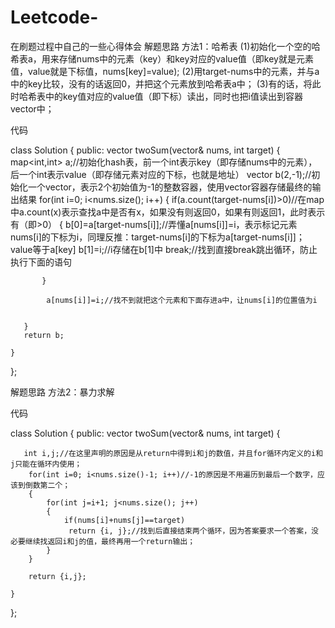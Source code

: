 # Leetcode-
在刷题过程中自己的一些心得体会
解题思路
方法1：哈希表
(1)初始化一个空的哈希表a，用来存储nums中的元素（key）和key对应的value值（即key就是元素值，value就是下标值，nums[key]=value);
(2)用target-nums中的元素，并与a中的key比较，没有的话返回0，并把这个元素放到哈希表a中；
(3)有的话，将此时哈希表中的key值对应的value值（即下标）读出，同时也把i值读出到容器vector中；

代码


class Solution {
public:
    vector<int> twoSum(vector<int>& nums, int target) {
       map<int,int> a;//初始化hash表，前一个int表示key（即存储nums中的元素），后一个int表示value（即存储元素对应的下标，也就是地址）
       vector<int> b(2,-1);//初始化一个vector，表示2个初始值为-1的整数容器，使用vector容器存储最终的输出结果
       for(int i=0; i<nums.size(); i++)
       {
           if(a.count(target-nums[i])>0)//在map中a.count(x)表示查找a中是否有x，如果没有则返回0，如果有则返回1，此时表示有（即>0）
           {
               b[0]=a[target-nums[i]];//弄懂a[nums[i]]=i，表示标记元素nums[i]的下标为i，同理反推：target-nums[i]的下标为a[target-nums[i]]；value等于a[key]
               b[1]=i;//i存储在b[1]中
                break;//找到直接break跳出循环，防止执行下面的语句

           }

            a[nums[i]]=i;//找不到就把这个元素和下面存进a中，让nums[i]的位置值为i


       }
       return b;

    }
};

解题思路
方法2：暴力求解

代码


class Solution {
public:
    vector<int> twoSum(vector<int>& nums, int target) {
       
       int i,j;//在这里声明的原因是从return中得到i和j的数值，并且for循环内定义的i和j只能在循环内使用；
        for(int i=0; i<nums.size()-1; i++)//-1的原因是不用遍历到最后一个数字，应该到倒数第二个；
        {
            for(int j=i+1; j<nums.size(); j++)
            {
                if(nums[i]+nums[j]==target)
                 return {i, j};//找到后直接结束两个循环，因为答案要求一个答案，没必要继续找返回i和j的值，最终再用一个return输出；
            }
        }
        
        return {i,j};

    }
};
